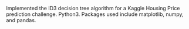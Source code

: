Implemented the ID3 decision tree algorithm for a Kaggle Housing Price prediction challenge.
Python3. Packages used include matplotlib, numpy, and pandas.
